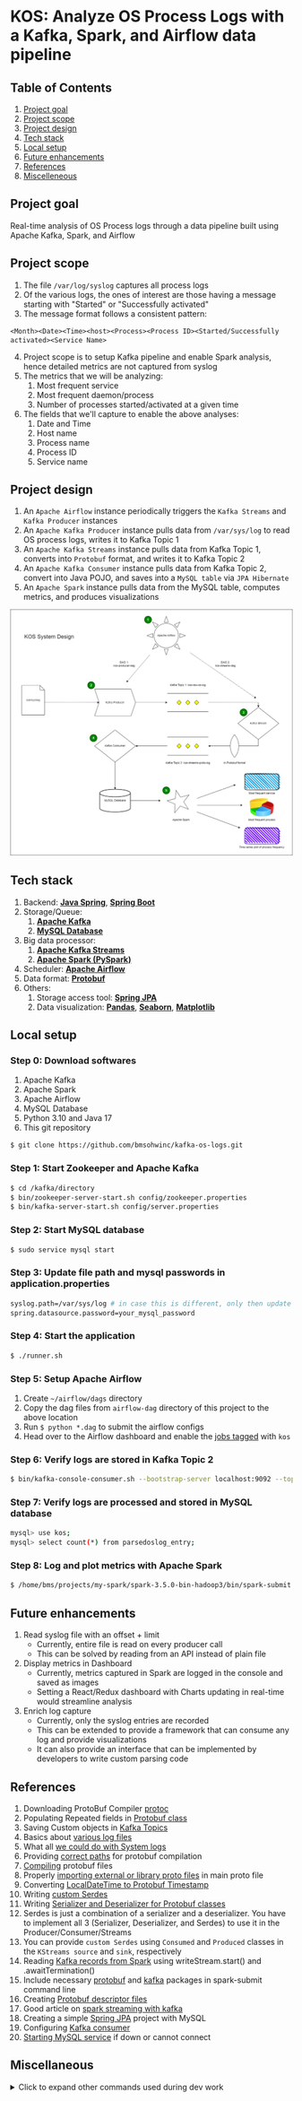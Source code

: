 # KOS: Analyze OS Process Logs with a Kafka, Spark, and Airflow data pipeline

## Table of Contents
1. [Project goal](#project-goal)
2. [Project scope](#project-scope)
3. [Project design](#project-design)
4. [Tech stack](#tech-stack)
5. [Local setup](#local-setup)
6. [Future enhancements](#future-enhancements)
7. [References](#references)
8. [Miscelleneous](#miscellaneous)

## Project goal
Real-time analysis of OS Process logs through a data pipeline built using Apache Kafka, Spark, and Airflow

## Project scope
1. The file `/var/log/syslog` captures all process logs
2. Of the various logs, the ones of interest are those having a message starting with "Started" or "Successfully activated"
3. The message format follows a consistent pattern:
```
<Month><Date><Time><host><Process><Process ID><Started/Successfully activated><Service Name>
```
4. Project scope is to setup Kafka pipeline and enable Spark analysis, hence detailed metrics are not captured from syslog
5. The metrics that we will be analyzing:
    1. Most frequent service
    2. Most frequent daemon/process
    3. Number of processes started/activated at a given time
6. The fields that we'll capture to enable the above analyses:
    1. Date and Time
    2. Host name
    3. Process name
    4. Process ID
    5. Service name

## Project design
1. An `Apache Airflow` instance periodically triggers the `Kafka Streams` and `Kafka Producer` instances
2. An `Apache Kafka Producer` instance pulls data from `/var/sys/log` to read OS process logs, writes it to Kafka Topic 1
3. An `Apache Kafka Streams` instance pulls data from Kafka Topic 1, converts into `Protobuf` format, and writes it to Kafka Topic 2
4. An `Apache Kafka Consumer` instance pulls data from Kafka Topic 2, convert into Java POJO, and saves into a `MySQL table` via `JPA Hibernate`
5. An `Apache Spark` instance pulls data from the MySQL table, computes metrics, and produces visualizations

![KOS System Design Image](https://github.com/bmsohwinc/kafka-os-logs/blob/master/images/kos.drawio.png "KOS System Design")

## Tech stack
1. Backend: **[Java Spring](https://spring.io/)**, **[Spring Boot](https://spring.io/projects/spring-boot)**
2. Storage/Queue:
    1. **[Apache Kafka](https://kafka.apache.org/)**
    2. **[MySQL Database](https://www.mysql.com/)**
3. Big data processor:
    1. **[Apache Kafka Streams](https://kafka.apache.org/37/documentation/streams/)**
    2. **[Apache Spark (PySpark)](https://spark.apache.org/)**
4. Scheduler: **[Apache Airflow](https://airflow.apache.org/)**
5. Data format: **[Protobuf](https://protobuf.dev/)**
6. Others:
    1. Storage access tool: **[Spring JPA](https://spring.io/guides/gs/accessing-data-mysql)**
    2. Data visualization: **[Pandas](https://pandas.pydata.org/)**, **[Seaborn](https://seaborn.pydata.org/)**, **[Matplotlib](https://matplotlib.org/)**

## Local setup
### Step 0: Download softwares
1. Apache Kafka
2. Apache Spark
3. Apache Airflow
4. MySQL Database
5. Python 3.10 and Java 17
6. This git repository
```sh
$ git clone https://github.com/bmsohwinc/kafka-os-logs.git
```

### Step 1: Start Zookeeper and Apache Kafka
```sh
$ cd /kafka/directory
$ bin/zookeeper-server-start.sh config/zookeeper.properties
$ bin/kafka-server-start.sh config/server.properties
```
### Step 2: Start MySQL database
```sh
$ sudo service mysql start
```
### Step 3: Update file path and mysql passwords in application.properties
```sh
syslog.path=/var/sys/log # in case this is different, only then update this prop
spring.datasource.password=your_mysql_password
```
### Step 4: Start the application
```sh
$ ./runner.sh
```
### Step 5: Setup Apache Airflow
1. Create `~/airflow/dags` directory
2. Copy the dag files from `airflow-dag` directory of this project to the above location
3. Run `$ python *.dag` to submit the airflow configs
4. Head over to the Airflow dashboard and enable the [jobs tagged](http://localhost:8080/home?status=all&tags=kos) with `kos`
### Step 6: Verify logs are stored in Kafka Topic 2
```sh
$ bin/kafka-console-consumer.sh --bootstrap-server localhost:9092 --topic kos-streams-proto-log --from-beginning
```
### Step 7: Verify logs are processed and stored in MySQL database
```sh
mysql> use kos;
mysql> select count(*) from parsedoslog_entry;
```
### Step 8: Log and plot metrics with Apache Spark
```sh
$ /home/bms/projects/my-spark/spark-3.5.0-bin-hadoop3/bin/spark-submit --packages "com.mysql:mysql-connector-j:8.3.0" --master local[4] KOSSparkApp.py
```

## Future enhancements
1. Read syslog file with an offset + limit
    - Currently, entire file is read on every producer call
    - This can be solved by reading from an API instead of plain file
2. Display metrics in Dashboard
    - Currently, metrics captured in Spark are logged in the console and saved as images
    - Setting a React/Redux dashboard with Charts updating in real-time would streamline analysis
3. Enrich log capture
    - Currently, only the syslog entries are recorded
    - This can be extended to provide a framework that can consume any log and provide visualizations
    - It can also provide an interface that can be implemented by developers to write custom parsing code

## References
1. Downloading ProtoBuf Compiler [protoc](https://www.youtube.com/watch?v=46O73On0gyI)
2. Populating Repeated fields in [Protobuf class](https://stackoverflow.com/questions/29170183/how-to-set-repeated-fields-in-protobuf-before-building-the-message)
3. Saving Custom objects in [Kafka Topics](https://stackoverflow.com/questions/52450449/how-to-send-custom-object-to-kafka-topic-with-producer)
4. Basics about [various log files](https://www.crowdstrike.com/cybersecurity-101/observability/log-file/)
5. What all [we could do with System logs](https://www.linkedin.com/advice/0/what-some-techniques-analyzing-operating-system)
6. Providing [correct paths](https://stackoverflow.com/a/56033787/9247555) for protobuf compilation
7. [Compiling](https://protobuf.dev/getting-started/javatutorial/#compiling-protocol-buffers) protobuf files
8. Properly [importing external or library proto files](https://stackoverflow.com/a/49092821/9247555) in main proto file
9. Converting [LocalDateTime to Protobuf Timestamp](https://stackoverflow.com/a/66162818/9247555)
10. Writing [custom Serdes](https://medium.com/@agvillamizar/implementing-custom-serdes-for-java-objects-using-json-serializer-and-deserializer-in-kafka-streams-d794b66e7c03)
11. Writing [Serializer and Deserializer for Protobuf classes](https://github.com/zuowang/kafka-protobuf/tree/master/src/main/java/kafka/serializer)
12. Serdes is just a combination of a serializer and a deserializer. You have to implement all 3 (Serializer, Deserializer, and Serdes) to use it in the Producer/Consumer/Streams
13. You can provide `custom Serdes` using `Consumed` and `Produced` classes in the `KStreams source` and `sink`, respectively
14. Reading [Kafka records from Spark](https://stackoverflow.com/a/41492614/9247555) using writeStream.start() and .awaitTermination()
15. Include necessary [protobuf](https://spark.apache.org/docs/latest/sql-data-sources-protobuf.html#deploying) and [kafka](https://spark.apache.org/docs/latest/structured-streaming-kafka-integration.html#deploying) packages in spark-submit command line
16. Creating [Protobuf descriptor files](https://docs.streamsets.com/portal/platform-datacollector/latest/datacollector/UserGuide/Data_Formats/Protobuf-Prerequisites.html)
17. Good article on [spark streaming with kafka](https://subhamkharwal.medium.com/pyspark-structured-streaming-read-from-kafka-64c40767155f)
18. Creating a simple [Spring JPA](https://medium.com/@khairmuhammadmemon/spring-boot-data-access-with-spring-data-jpa-and-mysql-afe90e28b05d) project with MySQL
19. Configuring [Kafka consumer](https://www.youtube.com/watch?v=d0T9g0_G_3U)
20. [Starting MySQL service](https://stackoverflow.com/a/23485424/9247555) if down or cannot connect


## Miscellaneous
<details>
 <summary>Click to expand other commands used during dev work</summary>

## Commands
### Start MySQL instance
```sh
$ sudo service mysql start
```

### Run the code
```sh
$ mvn package -DskipTests
$ java -jar target/kos-0.0.1-SNAPSHOT.jar
```
OR
```sh
$ ./runner.sh
```

### Generate Protobuf class file
1. Create the `osparsed.proto` file in resources/ directory
2. Import necessary `google/*.proto` files in the `osparsed.proto` file (`import "google/protobuf/timestamp.proto";` in this case)
3. Note down full path to the directory where `osparsed.proto` resides and the full path where the protoc's `include` directory resides
4. Run the below commands
```sh
$ cd /path/to/protoc
$ ./protoc -I /home/bms/my-proto/include -I /home/bms/projects/my-kafka/kos/src/main/resources/proto --java_out=/home/bms/projects/my-kafka/kos/src/main/java/ /home/bms/projects/my-kafka/kos/src/main/resources/proto/osparsed.proto
```

### Generate Protobuf Descriptor class file
1. Run the below commands (do not forget the `include_imports` flag, else dependencies won't be added to the descriptor)
```sh
$ ./protoc --include_imports -I /home/bms/my-proto/include -I /home/bms/projects/my-kafka/kos/src/main/resources/proto --descriptor_set_out=py-spark/KOSParsed.desc /home/bms/projects/my-kafka/kos/src/main/resources/proto/osparsed.proto
```

### Running PySpark to stream Protobuf records from Kafka
1. Run the below commands (do not forget the `packages` flag)
```sh
$ /home/bms/projects/my-spark/spark-3.5.0-bin-hadoop3/bin/spark-submit --packages "org.apache.spark:spark-protobuf_2.12:3.5.0","org.apache.spark:spark-sql-kafka-0-10_2.12:3.5.0" --master local[4] KStreamApp.py 
```

### Kafka console consumer
1. Read the records written to your kafka topic via the command:
```sh
$ bin/kafka-console-consumer.sh --bootstrap-server localhost:9092 --topic <KAFKA_TOPIC_NAME> --from-beginning
```

### Setup Airflow DAGs
1. Install Airflow as given in [Official doc](https://airflow.apache.org/docs/apache-airflow/stable/start.html)
2. Create `~/airflow/dags` directory
3. Copy the dag files from `airflow-dag` directory of this project to the above location
4. Run `$ python *.dag` to submit the airflow configs
5. Head over to the Airflow dashboard and enable the [jobs tagged](http://localhost:8080/home?status=all&tags=kos) with `kos`

### Running the full application for a quick test
1. Start Zookeeper and Kafka main
```sh
$ cd /kafka/directory
$ bin/zookeeper-server-start.sh config/zookeeper.properties
$ bin/kafka-server-start.sh config/server.properties
```
2. Open Kafka console producer for topic-1
```sh
$ cd /kafka/directory
$ bin/kafka-console-producer.sh --bootstrap-server localhost:9092 --topic kos-raw-os-log
```
3. Open Kafka console consumer for topic-1
```sh
$ cd /kafka/directory
$ bin/kafka-console-consumer.sh --bootstrap-server localhost:9092 --topic kos-raw-os-log --from-beginning
```
4. Open Kafka console consumer for topic-2
```sh
$ cd /kafka/directory
$ bin/kafka-console-consumer.sh --bootstrap-server localhost:9092 --topic streams-test-output-2 --from-beginning
```
5. Start KOSApplication
```sh
$ cd /project/directory
$ ./runner.sh
```
6. Start Kafka Streams
```sh
$ curl http://localhost:8080/kos/streams/start
```
7. Start PySpark Application
```sh
$ /home/bms/projects/my-spark/spark-3.5.0-bin-hadoop3/bin/spark-submit --packages "org.apache.spark:spark-protobuf_2.12:3.5.0","org.apache.spark:spark-sql-kafka-0-10_2.12:3.5.0" --master local[4] KStreamApp.py 
```
8. Write to Kafka producer of topic-1
```sh
> Feb 24 20:29:42 dell-Inspiron-15-3567 systemd[1]: Started Locale Service.
```
9. Check that records are logged onto:
    1. Topic-1 Console Consumer
    2. Topic-2 Console Consumer
    3. PySpark Console

## Tools
1. Java Spring
2. Spring Kafka

</details>
